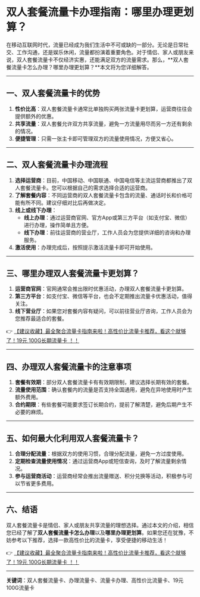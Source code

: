 # 双人套餐流量卡办理指南：哪里办理更划算？

在移动互联网时代，流量已经成为我们生活中不可或缺的一部分。无论是日常社交、工作沟通，还是娱乐休闲，流量都扮演着重要角色。对于情侣、家人或朋友来说，双人套餐流量卡不仅经济实惠，还能满足双方的流量需求。那么，**双人套餐流量卡怎么办理？哪里办理更划算？**本文将为您详细解答。

---

## 一、双人套餐流量卡的优势

1. **性价比高**：双人套餐流量卡通常比单独购买两张流量卡更划算，运营商往往会提供额外的优惠。
2. **共享流量**：双人套餐允许双方共享流量，避免一方流量用尽而另一方还有剩余的情况。
3. **便捷管理**：只需一张主卡即可管理双方的流量使用情况，方便又省心。

---

## 二、双人套餐流量卡办理流程

1. **选择运营商**：目前，中国移动、中国联通、中国电信等主流运营商都推出了双人套餐流量卡。您可以根据自己的需求选择合适的运营商。
2. **了解套餐内容**：不同运营商的双人套餐流量卡包含的流量、通话时长和价格可能有所不同。建议仔细对比后再做决定。
3. **线上或线下办理**：
   - **线上办理**：通过运营商官网、官方App或第三方平台（如支付宝、微信）进行办理，操作简单且方便。
   - **线下办理**：前往运营商的营业厅，工作人员会为您提供详细的咨询和办理服务。
4. **激活使用**：办理完成后，按照提示激活流量卡即可开始使用。

---

## 三、哪里办理双人套餐流量卡更划算？

1. **运营商官网**：官网通常会推出限时优惠活动，办理双人套餐流量卡更划算。
2. **第三方平台**：如支付宝、微信等平台，也会不定期推出流量卡优惠活动，值得关注。
3. **线下营业厅**：如果您对套餐内容有疑问，可以前往营业厅咨询，工作人员会为您推荐最适合的套餐。

👉 [【建议收藏】最全聚合流量卡指南来啦！高性价比流量卡推荐，看这个就够了！19元 100G长期流量卡 ！！](https://bit.ly/Liuliangka)

---

## 四、办理双人套餐流量卡的注意事项

1. **套餐有效期**：部分双人套餐流量卡有有效期限制，建议选择长期有效的套餐。
2. **流量使用范围**：确认套餐内的流量是否支持全国通用，避免在异地使用时产生额外费用。
3. **合约期限**：有些套餐可能要求签订长期合约，提前了解清楚，避免后期产生不必要的麻烦。

---

## 五、如何最大化利用双人套餐流量卡？

1. **合理分配流量**：根据双方的使用习惯，合理分配流量，避免一方过度使用。
2. **定期检查流量使用情况**：通过运营商App或短信查询，及时了解流量剩余情况。
3. **参与运营商活动**：运营商经常会推出流量赠送、积分兑换等活动，积极参与可以节省更多费用。

---

## 六、结语

双人套餐流量卡是情侣、家人或朋友共享流量的理想选择。通过本文的介绍，相信您已经了解了**双人套餐流量卡怎么办理**以及**哪里办理更划算**。如果您还在犹豫，不妨参考以下推荐，选择一款高性价比的流量卡，享受便捷的移动生活！

👉 [【建议收藏】最全聚合流量卡指南来啦！高性价比流量卡推荐，看这个就够了！19元 100G长期流量卡 ！！](https://bit.ly/Liuliangka)

---

**关键词**：双人套餐流量卡、办理流量卡、流量卡办理、高性价比流量卡、19元100G流量卡